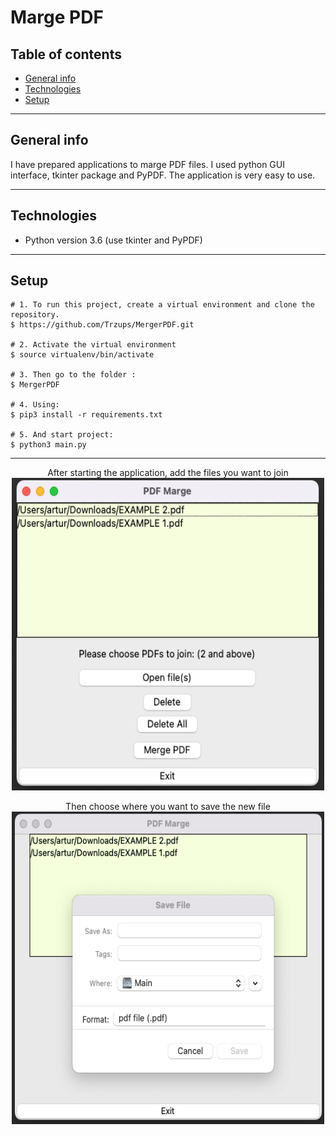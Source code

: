# Marge PDF

## Table of contents

* [General info](#general-info)
* [Technologies](#technologies)
* [Setup](#setup)

***
## General info
I have prepared applications to marge PDF files.
I used python GUI interface, tkinter package and PyPDF.
The application is very easy to use.
***
## Technologies

* Python version 3.6 (use tkinter and PyPDF)
***
## Setup

```
# 1. To run this project, create a virtual environment and clone the repository.
$ https://github.com/Trzups/MergerPDF.git

# 2. Activate the virtual environment
$ source virtualenv/bin/activate

# 3. Then go to the folder :
$ MergerPDF

# 4. Using:
$ pip3 install -r requirements.txt

# 5. And start project:
$ python3 main.py
```
***
<p align="center">
    After starting the application, add the files you want to join<br />
    <img width="500" height="500" src="./img/screen_1.png">
</p>
<p align="center">
    Then choose where you want to save the new file<br />
  <img width="500" height="500" src="./img/screen_2.png">
</p>
